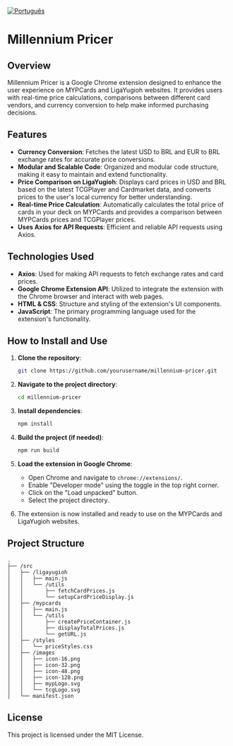 [![Português](https://img.shields.io/badge/lang-portuguese-green.svg)](README_pt-br.md)

# Millennium Pricer

## Overview

Millennium Pricer is a Google Chrome extension designed to enhance the user experience on MYPCards and LigaYugioh websites. It provides users with real-time price calculations, comparisons between different card vendors, and currency conversion to help make informed purchasing decisions.

## Features

- **Currency Conversion**: Fetches the latest USD to BRL and EUR to BRL exchange rates for accurate price conversions.
- **Modular and Scalable Code**: Organized and modular code structure, making it easy to maintain and extend functionality.
- **Price Comparison on LigaYugioh**: Displays card prices in USD and BRL based on the latest TCGPlayer and Cardmarket data, and converts prices to the user's local currency for better understanding.
- **Real-time Price Calculation**: Automatically calculates the total price of cards in your deck on MYPCards and provides a comparison between MYPCards prices and TCGPlayer prices.
- **Uses Axios for API Requests**: Efficient and reliable API requests using Axios.

## Technologies Used

- **Axios**: Used for making API requests to fetch exchange rates and card prices.
- **Google Chrome Extension API**: Utilized to integrate the extension with the Chrome browser and interact with web pages.
- **HTML & CSS**: Structure and styling of the extension's UI components.
- **JavaScript**: The primary programming language used for the extension's functionality.

## How to Install and Use

1. **Clone the repository**:
    ```sh
    git clone https://github.com/yourusername/millennium-pricer.git
    ```

2. **Navigate to the project directory**:
    ```sh
    cd millennium-pricer
    ```

3. **Install dependencies**:
    ```sh
    npm install
    ```

4. **Build the project (if needed)**:
    ```sh
    npm run build
    ```

5. **Load the extension in Google Chrome**:
    - Open Chrome and navigate to `chrome://extensions/`.
    - Enable "Developer mode" using the toggle in the top right corner.
    - Click on the "Load unpacked" button.
    - Select the project directory.

6. The extension is now installed and ready to use on the MYPCards and LigaYugioh websites.

## Project Structure

```
.
├── /src
│   ├── /ligayugioh
│   │   ├── main.js
│   │   └── /utils
│   │       ├── fetchCardPrices.js
│   │       └── setupCardPriceDisplay.js
│   ├── /mypcards
│   │   ├── main.js
│   │   └── /utils
│   │       ├── createPriceContainer.js
│   │       ├── displayTotalPrices.js
│   │       └── getURL.js
│   ├── /styles
│   │   └── priceStyles.css
│   ├── /images
│   │   ├── icon-16.png
│   │   ├── icon-32.png
│   │   ├── icon-48.png
│   │   ├── icon-128.png
│   │   ├── mypLogo.svg
│   │   └── tcgLogo.svg
│   └── manifest.json
```

## License

This project is licensed under the MIT License.
